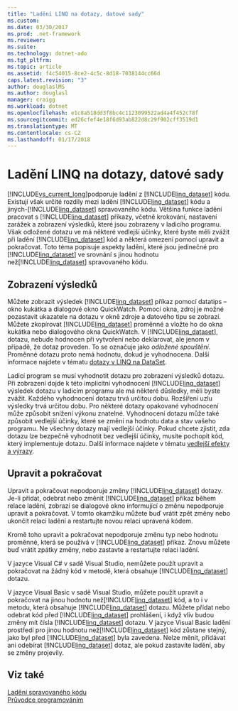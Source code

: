 ```yaml
---
title: "Ladění LINQ na dotazy, datové sady"
ms.custom: 
ms.date: 03/30/2017
ms.prod: .net-framework
ms.reviewer: 
ms.suite: 
ms.technology: dotnet-ado
ms.tgt_pltfrm: 
ms.topic: article
ms.assetid: f4c54015-8ce2-4c5c-8d18-7038144cc66d
caps.latest.revision: "3"
author: douglaslMS
ms.author: douglasl
manager: craigg
ms.workload: dotnet
ms.openlocfilehash: e1c8a518dd3f8bc4c1123099522ad4a4f452c78f
ms.sourcegitcommit: ed26cfef4e18f6d93ab822d8c29f902cff3519d1
ms.translationtype: MT
ms.contentlocale: cs-CZ
ms.lasthandoff: 01/17/2018
---
```

# <a name="debugging-linq-to-dataset-queries"></a>Ladění LINQ na dotazy, datové sady
[!INCLUDE[vs_current_long](../../../../includes/vs-current-long-md.md)]podporuje ladění z [!INCLUDE[linq_dataset](../../../../includes/linq-dataset-md.md)] kódu. Existují však určité rozdíly mezi ladění [!INCLUDE[linq_dataset](../../../../includes/linq-dataset-md.md)] kódu a jiných-[!INCLUDE[linq_dataset](../../../../includes/linq-dataset-md.md)] spravovaného kódu. Většina funkce ladění pracovat s [!INCLUDE[linq_dataset](../../../../includes/linq-dataset-md.md)] příkazy, včetně krokování, nastavení zarážek a zobrazení výsledků, které jsou zobrazeny v ladicího programu. Však odložené dotazu ve má některé vedlejší účinky, které byste měli zvážit při ladění [!INCLUDE[linq_dataset](../../../../includes/linq-dataset-md.md)] kód a některá omezení pomocí upravit a pokračovat. Toto téma popisuje aspekty ladění, které jsou jedinečné pro [!INCLUDE[linq_dataset](../../../../includes/linq-dataset-md.md)] ve srovnání s jinou hodnotu než[!INCLUDE[linq_dataset](../../../../includes/linq-dataset-md.md)] spravovaného kódu.  
  
## <a name="viewing-results"></a>Zobrazení výsledků  
 Můžete zobrazit výsledek [!INCLUDE[linq_dataset](../../../../includes/linq-dataset-md.md)] příkaz pomocí datatips – okno kukátka a dialogové okno QuickWatch. Pomocí okna, zdroj je možné pozastavit ukazatele na dotazu v okně zdroje a datového tipu se zobrazí. Můžete zkopírovat [!INCLUDE[linq_dataset](../../../../includes/linq-dataset-md.md)] proměnné a vložte ho do okna kukátka nebo dialogového okna QuickWatch. V [!INCLUDE[linq_dataset](../../../../includes/linq-dataset-md.md)], dotazu, nebude hodnocen při vytvoření nebo deklarovat, ale jenom v případě, že dotaz proveden. To se označuje jako *odložené spouštění*. Proměnné dotazu proto nemá hodnotu, dokud je vyhodnocena. Další informace najdete v tématu [dotazy v LINQ na DataSet](../../../../docs/framework/data/adonet/queries-in-linq-to-dataset.md).  
  
 Ladicí program se musí vyhodnotit dotazu pro zobrazení výsledků dotazu. Při zobrazení dojde k této implicitní vyhodnocení [!INCLUDE[linq_dataset](../../../../includes/linq-dataset-md.md)] výsledek dotazu v ladicím programu ale má některé důsledky, měli byste zvážit. Každého vyhodnocení dotazu trvá určitou dobu. Rozšíření uzlu výsledky trvá určitou dobu. Pro některé dotazy opakované vyhodnocení může způsobit snížení výkonu znatelné. Vyhodnocení dotazu může také způsobit vedlejší účinky, které se změní na hodnotu data a stav vašeho programu. Ne všechny dotazy mají vedlejší účinky. Pokud chcete zjistit, zda dotazu lze bezpečně vyhodnotit bez vedlejší účinky, musíte pochopit kód, který implementuje dotazu. Další informace najdete v tématu [vedlejší efekty a výrazy](http://msdn.microsoft.com/library/e1f8a6ea-9e19-481d-b6bd-df120ad3bf4e).  
  
## <a name="edit-and-continue"></a>Upravit a pokračovat  
 Upravit a pokračovat nepodporuje změny [!INCLUDE[linq_dataset](../../../../includes/linq-dataset-md.md)] dotazy. Je-li přidat, odebrat nebo změnit [!INCLUDE[linq_dataset](../../../../includes/linq-dataset-md.md)] příkaz během relace ladění, zobrazí se dialogové okno informující o změnu nepodporuje upravit a pokračovat. V tomto okamžiku můžete buď vrátit zpět změny nebo ukončit relaci ladění a restartujte novou relaci upravená kódem.  
  
 Kromě toho upravit a pokračovat nepodporuje změnu typ nebo hodnotu proměnné, která se používá v [!INCLUDE[linq_dataset](../../../../includes/linq-dataset-md.md)] příkaz. Znovu můžete buď vrátit zpátky změny, nebo zastavte a restartujte relaci ladění.  
  
 V jazyce Visual C# v sadě Visual Studio, nemůžete použít upravit a pokračovat na žádný kód v metodě, která obsahuje [!INCLUDE[linq_dataset](../../../../includes/linq-dataset-md.md)] dotazu.  
  
 V jazyce Visual Basic v sadě Visual Studio, můžete použít upravit a pokračovat na jinou hodnotu než[!INCLUDE[linq_dataset](../../../../includes/linq-dataset-md.md)] kód, a to i v metodu, která obsahuje [!INCLUDE[linq_dataset](../../../../includes/linq-dataset-md.md)] dotazu. Můžete přidat nebo odebrat kód před [!INCLUDE[linq_dataset](../../../../includes/linq-dataset-md.md)] prohlášení, i když vliv budou změny mít čísla [!INCLUDE[linq_dataset](../../../../includes/linq-dataset-md.md)] dotazu. V jazyce Visual Basic ladění prostředí pro jinou hodnotu než[!INCLUDE[linq_dataset](../../../../includes/linq-dataset-md.md)] kód zůstane stejný, jako byl před [!INCLUDE[linq_dataset](../../../../includes/linq-dataset-md.md)] byla zavedena. Nelze měnit, přidávat ani odebírat [!INCLUDE[linq_dataset](../../../../includes/linq-dataset-md.md)] dotaz, ale pokud zastavíte ladění, aby se změny projevily.  
  
## <a name="see-also"></a>Viz také  
 [Ladění spravovaného kódu](/visualstudio/debugger/debugging-managed-code)  
 [Průvodce programováním](../../../../docs/framework/data/adonet/programming-guide-linq-to-dataset.md)
